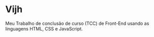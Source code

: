 # Vijh
Meu Trabalho de conclusão de curso (TCC) de Front-End usando as linguagens HTML, CSS e JavaScript. 
